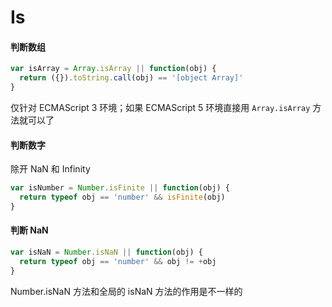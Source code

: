 # Is

#### 判断数组

``` javascript
var isArray = Array.isArray || function(obj) {
  return ({}).toString.call(obj) == '[object Array]'
}
```

仅针对 ECMAScript 3 环境；如果 ECMAScript 5 环境直接用 `Array.isArray` 方法就可以了

#### 判断数字

除开 NaN 和 Infinity

``` javascript
var isNumber = Number.isFinite || function(obj) {
  return typeof obj == 'number' && isFinite(obj)
}
```

#### 判断 NaN

``` javascript
var isNaN = Number.isNaN || function(obj) {
  return typeof obj == 'number' && obj != +obj
}
```

Number.isNaN 方法和全局的 isNaN 方法的作用是不一样的

